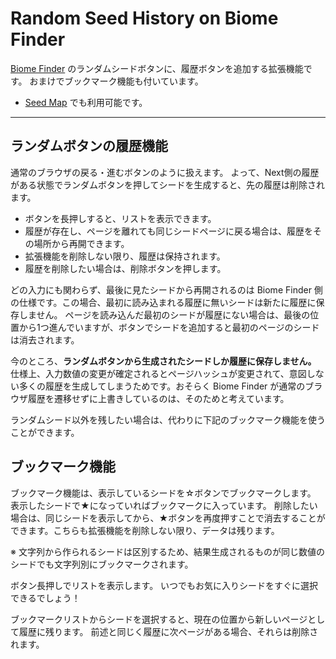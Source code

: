 # Random Seed History on Biome Finder

[Biome Finder](https://www.chunkbase.com/apps/biome-finder) のランダムシードボタンに、履歴ボタンを追加する拡張機能です。
おまけでブックマーク機能も付いています。

- [Seed Map](https://www.chunkbase.com/apps/seed-map) でも利用可能です。

---

## ランダムボタンの履歴機能

通常のブラウザの戻る・進むボタンのように扱えます。
よって、Next側の履歴がある状態でランダムボタンを押してシードを生成すると、先の履歴は削除されます。

- ボタンを長押しすると、リストを表示できます。
- 履歴が存在し、ページを離れても同じシードページに戻る場合は、履歴をその場所から再開できます。
- 拡張機能を削除しない限り、履歴は保持されます。
- 履歴を削除したい場合は、削除ボタンを押します。

どの入力にも関わらず、最後に見たシードから再開されるのは Biome Finder 側の仕様です。この場合、最初に読み込まれる履歴に無いシードは新たに履歴に保存しません。
ページを読み込んだ最初のシードが履歴にない場合は、最後の位置から1つ進んでいますが、ボタンでシードを追加すると最初のページのシードは消去されます。

今のところ、**ランダムボタンから生成されたシードしか履歴に保存しません。**
仕様上、入力数値の変更が確定されるとページハッシュが変更されて、意図しない多くの履歴を生成してしまうためです。おそらく Biome Finder が通常のブラウザ履歴を遷移せずに上書きしているのは、そのためと考えています。

ランダムシード以外を残したい場合は、代わりに下記のブックマーク機能を使うことができます。

## ブックマーク機能
  
ブックマーク機能は、表示しているシードを☆ボタンでブックマークします。
表示したシードで★になっていればブックマークに入っています。
削除したい場合は、同じシードを表示してから、★ボタンを再度押すことで消去することができます。こちらも拡張機能を削除しない限り、データは残ります。

※ 文字列から作られるシードは区別するため、結果生成されるものが同じ数値のシードでも文字列別にブックマークされます。

ボタン長押しでリストを表示します。
いつでもお気に入りシードをすぐに選択できるでしょう！

ブックマークリストからシードを選択すると、現在の位置から新しいページとして履歴に残ります。
前述と同じく履歴に次ページがある場合、それらは削除されます。
